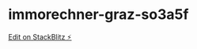 # immorechner-graz-so3a5f

[Edit on StackBlitz ⚡️](https://stackblitz.com/edit/immorechner-graz-so3a5f)
